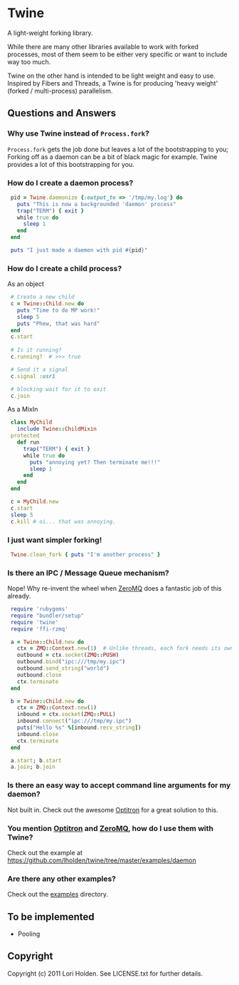 # Twine

A light-weight forking library.

While there are many other libraries available to work with forked processes, most of them 
seem to be either very specific or want to include way too much.

Twine on the other hand is intended to be light weight and easy to use. Inspired by Fibers and Threads, a Twine is for producing 'heavy weight' (forked / multi-process) parallelism.

## Questions and Answers

### Why use Twine instead of `Process.fork`?

`Process.fork` gets the job done but leaves a lot of the bootstrapping to you; Forking off as a daemon can be a bit of black magic for example. Twine provides a lot of this bootstrapping for you.

### How do I create a daemon process?
```ruby
 pid = Twine.daemonize {:output_to => '/tmp/my.log'} do
   puts "This is now a backgrounded 'daemon' process"
   trap("TERM") { exit }
   while true do
     sleep 1
   end
 end

 puts "I just made a daemon with pid #{pid}"
```

### How do I create a child process?
As an object

```ruby
 # Create a new child
 c = Twine::Child.new do
   puts "Time to do MP work!"
   sleep 5
   puts "Phew, that was hard"
 end
 c.start
 
 # Is it running?
 c.running?  # >>> true

 # Send it a signal
 c.signal :usr1

 # blocking wait for it to exit
 c.join     
```

As a MixIn

```ruby
 class MyChild
   include Twine::ChildMixin
 protected
   def run
     trap("TERM") { exit }
     while true do
       puts "annoying yet? Then terminate me!!!"
       sleep 1
     end
   end
 end

 c = MyChild.new
 c.start
 sleep 5
 c.kill # oi... that was annoying.
```

### I just want simpler forking!

```ruby
 Twine.clean_fork { puts "I'm another process" }
```

### Is there an IPC / Message Queue mechanism?

Nope! Why re-invent the wheel when [ZeroMQ][zeromq] does a fantastic job of this already.

```ruby
 require 'rubygems'
 require "bundler/setup"
 require 'twine'
 require 'ffi-rzmq'

 a = Twine::Child.new do
   ctx = ZMQ::Context.new(1)  # Unlike threads, each fork needs its own context
   outbound = ctx.socket(ZMQ::PUSH)
   outbound.bind("ipc:///tmp/my.ipc")
   outbound.send_string("world")
   outbound.close
   ctx.terminate
 end

 b = Twine::Child.new do 
   ctx = ZMQ::Context.new(1)
   inbound = ctx.socket(ZMQ::PULL)
   inbound.connect("ipc:///tmp/my.ipc")
   puts("Hello %s" %[inbound.recv_string])
   inbound.close
   ctx.terminate
 end

 a.start; b.start
 a.join; b.join
```

### Is there an easy way to accept command line arguments for my daemon?

Not built in. Check out the awesome [Optitron][optitron] for a great solution to this.

### You mention [Optitron][optitron] and [ZeroMQ][zeromq], how do I use them with Twine?

Check out the example at https://github.com/lholden/twine/tree/master/examples/daemon

### Are there any other examples?

Check out the [examples][examples] directory.

## To be implemented
 * Pooling

## Copyright
Copyright (c) 2011 Lori Holden. See LICENSE.txt for further details.


[optitron]: https://github.com/joshbuddy/optitron  "Sensible, minimal simple options parsing and dispatching for Ruby. Build a CLI with no fuss."
[zeromq]: http://www.zeromq.org/  "The Intelligent Transport Layer"
[examples]: https://github.com/lholden/twine/tree/master/examples  "Examples of using Twine"
